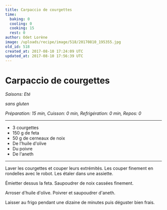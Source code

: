 ```yaml
---
title: Carpaccio de courgettes
time:
  baking: 0
  cooling: 0
  cooking: 15
  rest: 0
author: Odet Lorène
image: /uploads/recipe/image/518/20170810_195355.jpg
old_id: 518
created_at: 2017-08-10 17:24:09 UTC
updated_at: 2017-08-10 17:56:39 UTC
---
```


# Carpaccio de courgettes

_Saisons: Eté_

_sans gluten_

_Préparation: 15 min, Cuisson: 0 min, Refrigération: 0 min, Repos: 0_

---

- 3 courgettes
- 150 g de feta
- 50 g de cerneaux de noix
- De l'huile d'olive
- Du poivre
- De l'aneth

---

Laver les courgettes et couper leurs extrémités. Les couper finement en rondelles avec le robot. Les étaler dans une assiette.

Émietter dessus la feta. Saupoudrer de noix cassées finement.

Arroser d'huile d'olive. Poivrer et saupoudrer d'aneth.

Laisser au frigo pendant une dizaine de minutes puis déguster bien frais.
